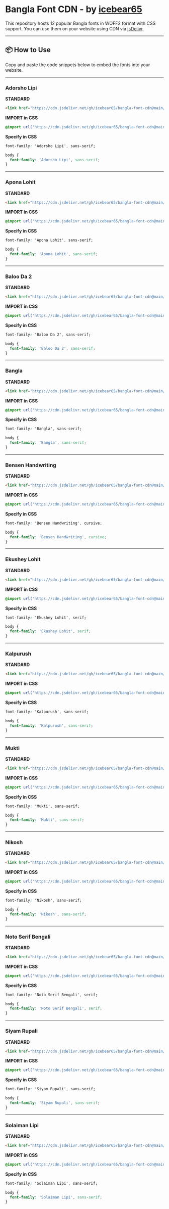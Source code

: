 # Bangla Font CDN - by [icebear65](https://github.com/icebear65)

This repository hosts 12 popular Bangla fonts in WOFF2 format with CSS support. You can use them on your website using CDN via [jsDelivr](https://www.jsdelivr.com/).

---

## 📦 How to Use

Copy and paste the code snippets below to embed the fonts into your website.

---

### Adorsho Lipi

**STANDARD**
```html
<link href="https://cdn.jsdelivr.net/gh/icebear65/bangla-font-cdn@main/font/adorsho-lipi/font.css" rel="stylesheet">
```

**IMPORT in CSS**
```css
@import url('https://cdn.jsdelivr.net/gh/icebear65/bangla-font-cdn@main/font/adorsho-lipi/font.css');
```

**Specify in CSS**
```css
font-family: 'Adorsho Lipi', sans-serif;

body {
  font-family: 'Adorsho Lipi', sans-serif;
}
```

---

### Apona Lohit

**STANDARD**
```html
<link href="https://cdn.jsdelivr.net/gh/icebear65/bangla-font-cdn@main/font/apona-lohit/font.css" rel="stylesheet">
```

**IMPORT in CSS**
```css
@import url('https://cdn.jsdelivr.net/gh/icebear65/bangla-font-cdn@main/font/apona-lohit/font.css');
```

**Specify in CSS**
```css
font-family: 'Apona Lohit', sans-serif;

body {
  font-family: 'Apona Lohit', sans-serif;
}
```

---

### Baloo Da 2

**STANDARD**
```html
<link href="https://cdn.jsdelivr.net/gh/icebear65/bangla-font-cdn@main/font/baloo-da-2/font.css" rel="stylesheet">
```

**IMPORT in CSS**
```css
@import url('https://cdn.jsdelivr.net/gh/icebear65/bangla-font-cdn@main/font/baloo-da-2/font.css');
```

**Specify in CSS**
```css
font-family: 'Baloo Da 2', sans-serif;

body {
  font-family: 'Baloo Da 2', sans-serif;
}
```

---

### Bangla

**STANDARD**
```html
<link href="https://cdn.jsdelivr.net/gh/icebear65/bangla-font-cdn@main/font/bangla/font.css" rel="stylesheet">
```

**IMPORT in CSS**
```css
@import url('https://cdn.jsdelivr.net/gh/icebear65/bangla-font-cdn@main/font/bangla/font.css');
```

**Specify in CSS**
```css
font-family: 'Bangla', sans-serif;

body {
  font-family: 'Bangla', sans-serif;
}
```

---

### Bensen Handwriting

**STANDARD**
```html
<link href="https://cdn.jsdelivr.net/gh/icebear65/bangla-font-cdn@main/font/bensen-handwriting/font.css" rel="stylesheet">
```

**IMPORT in CSS**
```css
@import url('https://cdn.jsdelivr.net/gh/icebear65/bangla-font-cdn@main/font/bensen-handwriting/font.css');
```

**Specify in CSS**
```css
font-family: 'Bensen Handwriting', cursive;

body {
  font-family: 'Bensen Handwriting', cursive;
}
```

---

### Ekushey Lohit

**STANDARD**
```html
<link href="https://cdn.jsdelivr.net/gh/icebear65/bangla-font-cdn@main/font/ekushey-lohit/font.css" rel="stylesheet">
```

**IMPORT in CSS**
```css
@import url('https://cdn.jsdelivr.net/gh/icebear65/bangla-font-cdn@main/font/ekushey-lohit/font.css');
```

**Specify in CSS**
```css
font-family: 'Ekushey Lohit', serif;

body {
  font-family: 'Ekushey Lohit', serif;
}
```

---

### Kalpurush

**STANDARD**
```html
<link href="https://cdn.jsdelivr.net/gh/icebear65/bangla-font-cdn@main/font/kalpurush/font.css" rel="stylesheet">
```

**IMPORT in CSS**
```css
@import url('https://cdn.jsdelivr.net/gh/icebear65/bangla-font-cdn@main/font/kalpurush/font.css');
```

**Specify in CSS**
```css
font-family: 'Kalpurush', sans-serif;

body {
  font-family: 'Kalpurush', sans-serif;
}
```

---

### Mukti

**STANDARD**
```html
<link href="https://cdn.jsdelivr.net/gh/icebear65/bangla-font-cdn@main/font/mukti/font.css" rel="stylesheet">
```

**IMPORT in CSS**
```css
@import url('https://cdn.jsdelivr.net/gh/icebear65/bangla-font-cdn@main/font/mukti/font.css');
```

**Specify in CSS**
```css
font-family: 'Mukti', sans-serif;

body {
  font-family: 'Mukti', sans-serif;
}
```

---

### Nikosh

**STANDARD**
```html
<link href="https://cdn.jsdelivr.net/gh/icebear65/bangla-font-cdn@main/font/nikosh/font.css" rel="stylesheet">
```

**IMPORT in CSS**
```css
@import url('https://cdn.jsdelivr.net/gh/icebear65/bangla-font-cdn@main/font/nikosh/font.css');
```

**Specify in CSS**
```css
font-family: 'Nikosh', sans-serif;

body {
  font-family: 'Nikosh', sans-serif;
}
```

---

### Noto Serif Bengali

**STANDARD**
```html
<link href="https://cdn.jsdelivr.net/gh/icebear65/bangla-font-cdn@main/font/noto-serif-bengali/font.css" rel="stylesheet">
```

**IMPORT in CSS**
```css
@import url('https://cdn.jsdelivr.net/gh/icebear65/bangla-font-cdn@main/font/noto-serif-bengali/font.css');
```

**Specify in CSS**
```css
font-family: 'Noto Serif Bengali', serif;

body {
  font-family: 'Noto Serif Bengali', serif;
}
```

---

### Siyam Rupali

**STANDARD**
```html
<link href="https://cdn.jsdelivr.net/gh/icebear65/bangla-font-cdn@main/font/siyam-rupali/font.css" rel="stylesheet">
```

**IMPORT in CSS**
```css
@import url('https://cdn.jsdelivr.net/gh/icebear65/bangla-font-cdn@main/font/siyam-rupali/font.css');
```

**Specify in CSS**
```css
font-family: 'Siyam Rupali', sans-serif;

body {
  font-family: 'Siyam Rupali', sans-serif;
}
```

---

### Solaiman Lipi

**STANDARD**
```html
<link href="https://cdn.jsdelivr.net/gh/icebear65/bangla-font-cdn@main/font/solaiman-lipi/font.css" rel="stylesheet">
```

**IMPORT in CSS**
```css
@import url('https://cdn.jsdelivr.net/gh/icebear65/bangla-font-cdn@main/font/solaiman-lipi/font.css');
```

**Specify in CSS**
```css
font-family: 'Solaiman Lipi', sans-serif;

body {
  font-family: 'Solaiman Lipi', sans-serif;
}
```

